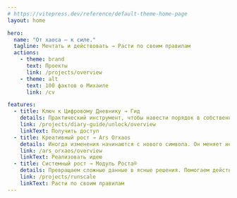 ```yaml
---
# https://vitepress.dev/reference/default-theme-home-page
layout: home

hero:
  name: "От хаоса — к силе."
  tagline: Мечтать и действовать → Расти по своим правилам
  actions:
    - theme: brand
      text: Проекты
      link: /projects/overview
    - theme: alt
      text: 100 фактов о Михаиле
      link: /cv

features:
  - title: Ключ к Цифровому Дневнику → Гид
    details: Практический инструмент, чтобы навести порядок в собственном мире и превратить его в источник сфокусированной силы.
    link: /projects/diary-guide/unlock/overview
    linkText: Получить доступ
  - title: Креативный рост → Ars Orxaos
    details: Иногда изменения начинаются с нового символа. Он меняет не просто восприятие, а притягивает нужных людей и верные решения.
    link: /ars_orxaos/overview
    linkText: Реализовать идею
  - title: Системный рост → Модуль Роста®
    details: Превращаем сложные данные в ясные решения. Помогаем действовать уверенно и строить бизнес, который растет по вашим правилам.
    link: /projects/runscale
    linkText: Расти по своим правилам
---
```

